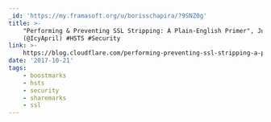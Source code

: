 ```yaml
---
_id: 'https://my.framasoft.org/u/borisschapira/?9SNZ0g'
title: >-
    "Performing & Preventing SSL Stripping: A Plain-English Primer", Junade Ali
    (@IcyApril) #HSTS #Security
link: >-
    https://blog.cloudflare.com/performing-preventing-ssl-stripping-a-plain-english-primer/
date: '2017-10-21'
tags:
    - boostmarks
    - hsts
    - security
    - sharemarks
    - ssl
---
```


<div class="markdown"><p></p></div>
